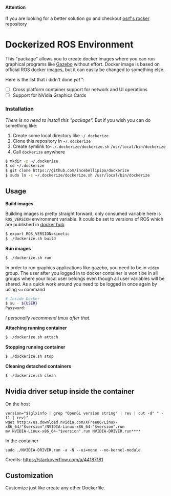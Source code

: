 #### Attention
If you are looking for a better solution go and checkout [osrf's rocker](https://github.com/osrf/rocker) repository

# Dockerized ROS Environment

This "package" allows you to create docker images where you can run graphical  programs like [Gazebo](http://gazebosim.org/) without effort. Docker image is based on official ROS docker images, but it can easily be changed to something else. 

Here is the list that i didn't done _yet™_:
 - [ ] Cross platform container support for network and UI operations
 - [ ] Support for NVidia Graphics Cards

### Installation

_There is no need to install this "package"._ But if you wish you can do something like:

1. Create some local directory like `~/.dockerize`
2. Clone this repository in `~/.dockerize`
3. Create symlink to`~./.dockerize/dockerize.sh` `/usr/local/bin/dockerize`
4. Call `dockerize` anywhere

```bash
$ mkdir -p ~/.dockerize
$ cd ~/.dockerize
$ git clone https://github.com/incebellipipo/dockerize
$ sudo ln -s ~/.dockerize/dockerize.sh /usr/local/bin/dockerize
```



## Usage

**Build images**

Building images is pretty straight forward, only consumed variable here is `ROS_VERSION` environment variable. It could be set to versions of ROS which are published in [docker hub](https://hub.docker.com/_/ros).

```bash
$ export ROS_VERSION=kinetic
$ ./dockerize.sh build
```

**Run images**

```bash
$ ./dockerize.sh run
```

In order to run graphics applications like gazebo, you need to be in `video` group.  The user after you logged in to docker container is won't be in all groups where your local user belongs even though all user variables will be shared. As a quick work around you need to be logged in once again by using `su` command

```bash
# Inside Docker
$ su - ${USER}
Password:
```
_I personally recommend tmux after that._

**Attaching running container**

```bash
$ ./dockerize.sh attach
```

**Stopping running container**

```bash
$ ./dockerize.sh stop
```

**Cleaning detached containers**

```bash
$ ./dockerize.sh clean
```

## Nvidia driver setup inside the container

On the host
```#!/bin/bash
version="$(glxinfo | grep "OpenGL version string" | rev | cut -d" " -f1 | rev)"
wget http://us.download.nvidia.com/XFree86/Linux-x86_64/"$version"/NVIDIA-Linux-x86_64-"$version".run
mv NVIDIA-Linux-x86_64-"$version".run NVIDIA-DRIVER.run****
```
In the container
```
sudo ./NVIDIA-DRIVER.run -a -N --ui=none --no-kernel-module
```

Credits: https://stackoverflow.com/a/44187181
## Customization

Customize just like create any other Dockerfile.

